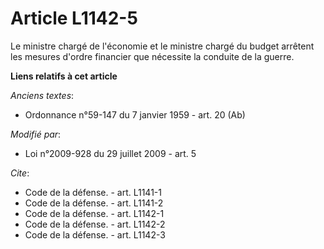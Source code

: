 # Article L1142-5

Le ministre chargé de l'économie et le ministre chargé du budget arrêtent les mesures d'ordre financier que nécessite la
conduite de la guerre.

**Liens relatifs à cet article**

_Anciens textes_:

  - Ordonnance n°59-147 du 7 janvier 1959 - art. 20 (Ab)

_Modifié par_:

  - Loi n°2009-928 du 29 juillet 2009 - art. 5

_Cite_:

  - Code de la défense. - art. L1141-1
  - Code de la défense. - art. L1141-2
  - Code de la défense. - art. L1142-1
  - Code de la défense. - art. L1142-2
  - Code de la défense. - art. L1142-3
